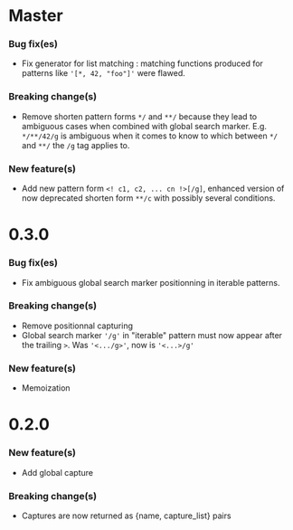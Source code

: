 # Master

### Bug fix(es)
* Fix generator for list matching : matching functions produced for patterns like ```'[*, 42, "foo"]'``` were flawed.

### Breaking change(s)
* Remove shorten pattern forms ```*/``` and ```**/``` because they lead to ambiguous cases when combined with global search marker. E.g. ```*/**/42/g``` is ambiguous when it comes to know to which between ```*/``` and ```**/``` the ```/g``` tag applies to.

### New feature(s)
* Add new pattern form ```<! c1, c2, ... cn !>[/g]```, enhanced version of now deprecated shorten form ```**/c``` with possibly several conditions.

# 0.3.0

### Bug fix(es)
* Fix ambiguous global search marker positionning in iterable patterns.

### Breaking change(s)
* Remove positionnal capturing
* Global search marker ```'/g'``` in "iterable" pattern must now appear after the trailing ```>```.
  Was ```'<.../g>'```, now is ```'<...>/g'```

### New feature(s)
* Memoization

# 0.2.0

###  New feature(s)
* Add global capture

### Breaking change(s)
* Captures are now returned as {name, capture_list} pairs
